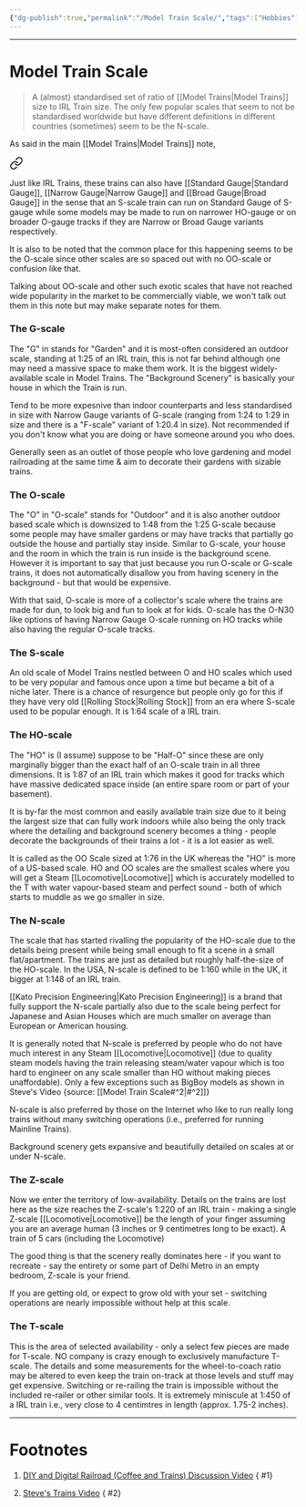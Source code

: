 ```yaml
---
{"dg-publish":true,"permalink":"/Model Train Scale/","tags":["Hobbies"]}
---
```



---
# Model Train Scale
> A (almost) standardised set of ratio of [[Model Trains\|Model Trains]] size to IRL Train size. The only few popular scales that seem to not be standardised worldwide but have different definitions in different countries (sometimes) seem to be the N-scale. 

As said in the main [[Model Trains\|Model Trains]] note,

<div class="transclusion internal-embed is-loaded"><a class="markdown-embed-link" href="/model-trains/#scale-vs-gauge" aria-label="Open link"><svg xmlns="http://www.w3.org/2000/svg" width="24" height="24" viewBox="0 0 24 24" fill="none" stroke="currentColor" stroke-width="2" stroke-linecap="round" stroke-linejoin="round" class="svg-icon lucide-link"><path d="M10 13a5 5 0 0 0 7.54.54l3-3a5 5 0 0 0-7.07-7.07l-1.72 1.71"></path><path d="M14 11a5 5 0 0 0-7.54-.54l-3 3a5 5 0 0 0 7.07 7.07l1.71-1.71"></path></svg></a><div class="markdown-embed">



Just like IRL Trains, these trains can also have [[Standard Gauge\|Standard Gauge]], [[Narrow Gauge\|Narrow Gauge]] and [[Broad Gauge\|Broad Gauge]] in the sense that an S-scale train can run on Standard Gauge of S-gauge while some models may be made to run on narrower HO-gauge or on broader O-gauge tracks if they are Narrow or Broad Gauge variants respectively. 

</div></div>


It is also to be noted that the common place for this happening seems to be the O-scale since other scales are so spaced out with no OO-scale or confusion like that. 

Talking about OO-scale and other such exotic scales that have not reached wide popularity in the market to be commercially viable, we won't talk out them in this note but may make separate notes for them.

### The G-scale
The "G" in stands for "Garden" and it is most-often considered an outdoor scale, standing at 1:25 of an IRL train, this is not far behind although one may need a massive space to make them work. It is the biggest widely-available scale in Model Trains. The "Background Scenery" is basically your house in which the Train is run.

Tend to be more expesnive than indoor counterparts and less standardised in size with Narrow Gauge variants of G-scale (ranging from 1:24 to 1:29 in size and there is a "F-scale" variant of 1:20.4 in size). Not recommended if you don't know what you are doing or have someone around you who does.

Generally seen as an outlet of those people who love gardening and model railroading at the same time & aim to decorate their gardens with sizable trains.

### The O-scale
The "O" in "O-scale" stands for "Outdoor" and it is also another outdoor based scale which is downsized to 1:48 from the 1:25 G-scale because some people may have smaller gardens or may have tracks that partially go outside the house and partially stay inside. Similar to G-scale, your house and the room in which the train is run inside is the background scene. However it is important to say that just because you run O-scale or G-scale trains, it does not automatically disallow you from having scenery in the background - but that would be expensive.

With that said, O-scale is more of a collector's scale where the trains are made for dun, to look big and fun to look at for kids. O-scale has the O-N30 like options of having Narrow Gauge O-scale running on HO tracks while also having the regular O-scale tracks.

### The S-scale
An old scale of Model Trains nestled between O and HO scales which used to be very popular and famous once upon a time but became a bit of a niche later. There is a chance of resurgence but people only go for this if they have very old [[Rolling Stock\|Rolling Stock]] from an era where S-scale used to be popular enough. It is 1:64 scale of a IRL train.

### The HO-scale
The "HO" is (I assume) suppose to be "Half-O" since these are only marginally bigger than the exact half of an O-scale train in all three dimensions. It is 1:87 of an IRL train which makes it good for tracks which have massive dedicated space inside (an entire spare room or part of your basement).

It is by-far the most common and easily available train size due to it being the largest size that can fully work indoors while also being the only track where the detailing and background scenery becomes a thing - people decorate the backgrounds of their trains a lot - it is a lot easier as well.

It is called as the OO Scale sized at 1:76 in the UK whereas the "HO" is more of a US-based scale.
HO and OO scales are the smallest scales where you will get a Steam [[Locomotive\|Locomotive]] which is accurately modelled to the T with water vapour-based steam and perfect sound - both of which starts to muddle as we go smaller in size.

### The N-scale
The scale that has started rivalling the popularity of the HO-scale due to the details being present while being small enough to fit a scene in a small flat/apartment. The trains are just as detailed but roughly half-the-size of the HO-scale. In the USA, N-scale is defined to be 1:160 while in the UK, it bigger at 1:148 of an IRL train.

[[Kato Precision Engineering\|Kato Precision Engineering]] is a brand that fully support the N-scale partially also due to the scale being perfect for Japanese and Asian Houses which are much smaller on average than European or American housing.

It is generally noted that N-scale is preferred by people who do not have much interest in any Steam [[Locomotive\|Locomotive]] (due to quality steam models having the train releasing steam/water vapour which is too hard to engineer on any scale smaller than HO without making pieces unaffordable). Only a few exceptions such as BigBoy models as shown in Steve's Video {source: [[Model Train Scale#^2\|#^2]]}

N-scale is also preferred by those on the Internet who like to run really long trains without many switching operations (i.e., preferred for running Mainline Trains).

Background scenery gets expansive and beautifully detailed on scales at or under N-scale.

### The Z-scale
Now we enter the territory of low-availability. Details on the trains are lost here as the size reaches the Z-scale's 1:220 of an IRL train - making a single Z-scale [[Locomotive\|Locomotive]] be the length of your finger assuming you are an average human (3 inches or 9 centimetres long to be exact). A train of 5 cars (including the Locomotive)

The good thing is that the scenery really dominates here - if you want to recreate - say the entirety or some part of Delhi Metro in an empty bedroom, Z-scale is your friend.

If you are getting old, or expect to grow old with your set - switching operations are nearly impossible without help at this scale.

### The T-scale
This is the area of selected availability - only a select few pieces are made for T-scale.
NO company is crazy enough to exclusively manufacture T-scale. The details and some measurements for the wheel-to-coach ratio may be altered to even keep the train on-track at those levels and stuff may get expensive. Switching or re-railing the train is impossible without the included re-railer or other similar tools. It is extremely miniscule at 1:450 of a IRL train i.e., very close to 4 centimtres in length (approx. 1.75-2 inches).

---
# Footnotes
1. [DIY and Digital Railroad (Coffee and Trains) Discussion Video](https://youtu.be/SrKSR8xxH4E?feature=shared)
{ #1}

2. [Steve's Trains Video](https://youtu.be/b5lk_2ROlD0?feature=shared)
{ #2}
